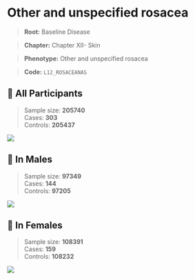 # Other and unspecified rosacea

> **Root:** Baseline Disease  

> **Chapter:** Chapter XII- Skin  

> **Phenotype:** Other and unspecified rosacea  

> **Code:** `L12_ROSACEANAS`

## 🧪 All Participants  
> Sample size: **205740**  
> Cases: **303**  
> Controls: **205437**
<img src="/Disease/Figures/ALL/Incidence/L12_ROSACEANAS.png"/>
<CsvTable src="/public/Disease/Data/ALL/Incidence/COX_L12_ROSACEANAS.csv" label="🔍 View full results" />

## 👨 In Males  
> Sample size: **97349**  
> Cases: **144**  
> Controls: **97205**
<img src="/Disease/Figures/Male/Incidence/L12_ROSACEANAS.png"/>
<CsvTable src="/public/Disease/Data/Male/Incidence/COX_L12_ROSACEANAS.csv" label="🔍 View full results" />

## 👩 In Females  
> Sample size: **108391**  
> Cases: **159**  
> Controls: **108232**
<img src="/Disease/Figures/Female/Incidence/L12_ROSACEANAS.png"/>
<CsvTable src="/public/Disease/Data/Female/Incidence/COX_L12_ROSACEANAS.csv" label="🔍 View full results" />
